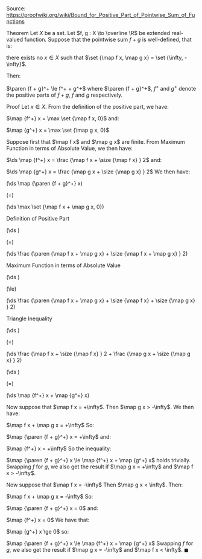 # 

Source: https://proofwiki.org/wiki/Bound_for_Positive_Part_of_Pointwise_Sum_of_Functions

Theorem
Let $X$ be a set.
Let $f, g : X \to \overline \R$ be extended real-valued function.
Suppose that the pointwise sum $f + g$ is well-defined, that is: 

there exists no $x \in X$ such that $\set {\map f x, \map g x} = \set {\infty, -\infty}$.

Then: 

$\paren {f + g}^+ \le f^+ + g^+$
where $\paren {f + g}^+$, $f^+$ and $g^+$ denote the positive parts of $f + g$, $f$ and $g$ respectively.


Proof
Let $x \in X$. 
From the definition of the positive part, we have: 

$\map {f^+} x = \max \set {\map f x, 0}$
and:

$\map {g^+} x = \max \set {\map g x, 0}$

Suppose first that $\map f x$ and $\map g x$ are finite. 
From Maximum Function in terms of Absolute Value, we then have: 

$\ds \map {f^+} x = \frac {\map f x + \size {\map f x} } 2$
and:

$\ds \map {g^+} x = \frac {\map g x + \size {\map g x} } 2$
We then have: 














\(\ds \map {\paren {f + g}^+} x\)

\(=\)







\(\ds \max \set {\map f x + \map g x, 0}\)





Definition of Positive Part














\(\ds \)

\(=\)







\(\ds \frac {\paren {\map f x + \map g x} + \size {\map f x + \map g x} } 2\)





Maximum Function in terms of Absolute Value














\(\ds \)

\(\le\)







\(\ds \frac {\paren {\map f x + \map g x} + \size {\map f x} + \size {\map g x} } 2\)





Triangle Inequality














\(\ds \)

\(=\)







\(\ds \frac {\map f x + \size {\map f x} } 2 + \frac {\map g x + \size {\map g x} } 2\)




















\(\ds \)

\(=\)







\(\ds \map {f^+} x + \map {g^+} x\)










Now suppose that $\map f x = +\infty$. 
Then $\map g x > -\infty$.
We then have: 

$\map f x + \map g x = +\infty$
So:

$\map {\paren {f + g}^+} x = +\infty$
and: 

$\map {f^+} x = +\infty$
So the inequality:

$\map {\paren {f + g}^+} x \le \map {f^+} x + \map {g^+} x$
holds trivially. 
Swapping $f$ for $g$, we also get the result if $\map g x = +\infty$ and $\map f x > -\infty$. 

Now suppose that $\map f x = -\infty$
Then $\map g x < \infty$.
Then: 

$\map f x + \map g x = -\infty$
So:

$\map {\paren {f + g}^+} x = 0$
and: 

$\map {f^+} x = 0$
We have that: 

$\map {g^+} x \ge 0$
so: 

$\map {\paren {f + g}^+} x \le \map {f^+} x + \map {g^+} x$
Swapping $f$ for $g$, we also get the result if $\map g x = -\infty$ and $\map f x < \infty$.
$\blacksquare$





